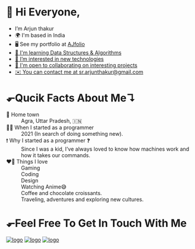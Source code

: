 <h1>👋 Hi Everyone,</h1>
<ul>
<li>I’m Arjun thakur</li>
<li>🌍 I'm based in India</li>
<li>🖥️ See my portfolio at <a href="https://arjun1thakur.github.io/Single-page-detail/">AJfolio</li>
<li>🧠 I'm learning Data Structures & Algorithms</li>
<li>👀 I’m interested in new technologies</li>
<li>🤝 I'm open to collaborating on interesting projects</li>
<li>✉️ You can contact me at <a href="mailto:sr.arjunthakur@gmail.com">sr.arjunthakur@gmail.com</a></li>
</ul>
<h1>⬐Qucik Facts About Me↴</h1>
<dl>
<dt>🏡 Home town</dt>
  <dd>Agra, Uttar Pradesh, 🇮🇳</dd>
<dt>👨‍💻 When I started as a programmer</dt>
  <dd>2021 (In search of doing something new).</dd>
<dt>❗ Why I started as a programmer ❓</dt>
  <dd>Since I was a kid, I’ve always loved to know how machines work and how it takes our commands.</dd>
<dt>❤️‍🔥 Things I love</dt>
  <dd>Gaming <br>
    Coding  <br>
    Design  <br>
    Watching Anime😅    <br>
    Coffee and chocolate croissants.    <br>
    Traveling, adventures and exploring new cultures.</dd>
</dl>
<h1>⬐Feel Free To Get In Touch With Me</h1>
<a href="https://www.facebook.com/A.arjunthakur1/" target="_blank"><img src="https://img.shields.io/badge/Facebook-%231877F2.svg?style=for-the-badge&logo=Facebook&logoColor=white" alt="logo"></a>
<a href="https://www.instagram.com/aj_ajju_thakur/" target="_blank"><img src="https://img.shields.io/badge/Instagram-%23E4405F.svg?style=for-the-badge&logo=Instagram&logoColor=white)" alt="logo"></a>
<a href="https://wa.me/8433075934?text=Hii" target="_blank"><img src="https://img.shields.io/badge/WhatsApp-25D366?style=for-the-badge&logo=whatsapp&logoColor=white" alt="logo"></a>
